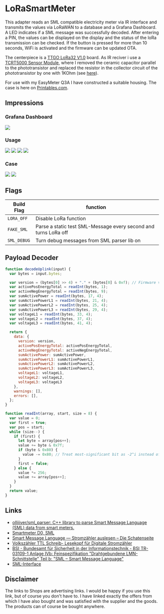 # LoRaSmartMeter

This adapter reads an SML compatible electricity meter via IR interface and transmits the values via LoRaWAN to a database and a Grafana Dashboard. A LED indicates if a SML message was successfully decoded. After entering a PIN, the values can be displayed on the display and the status of the loRa transmission can be checked. If the button is pressed for more than 10 seconds, WiFi is activated and the firmware can be updated OTA. 

The centerpiece is a [TTGO LoRa32 V1.0](https://s.click.aliexpress.com/e/_Dknm4wL) board. As IR reciver i use a [TCRT5000 Sensor Module](https://s.click.aliexpress.com/e/_Dk6yYZZ), where I removed the ceramic capacitor parallel to the phototransistor and replaced the resistor in the collector circuit of the phototransistor by one with 1KOhm (see [here](https://forum.iobroker.net/post/386478)).

For use with my EasyMeter Q3A I have constructed a suitable housing. The case is here on [Printables.com](https://www.printables.com/model/276254-easymeter-q3a-lorawan-smartmeter).

## Impressions
### Grafana Dashboard

![](.github/grafana.png)

### Usage

![](.github/data.gif)
![](.github/lora.gif)
![](.github/pin.gif)
![](.github/wifi.gif)

### Case

![](.github/case1.png)
![](.github/case2.png)

## Flags

| Build Flag  | function                                                        |
| ----------- | --------------------------------------------------------------- |
| `LORA_OFF`  | Disable LoRa function                                           |
| `FAKE_SML`  | Parse a static test SML-Message every second and turns LoRa off |
| `SML_DEBUG` | Turn debug messages from SML parser lib on                      |

## Payload Decoder

```javascript
function decodeUplink(input) {
  var bytes = input.bytes;

  var version = (bytes[0] >> 4) + "." + (bytes[0] & 0xf); // Firmware version
  var activePosEnergyTotal = readInt(bytes, 1);
  var activeNegEnergyTotal = readInt(bytes, 9);
  var sumActivePower = readInt(bytes, 17, 4);
  var sumActivePowerL1 = readInt(bytes, 21, 4);
  var sumActivePowerL2 = readInt(bytes, 25, 4);
  var sumActivePowerL3 = readInt(bytes, 29, 4);
  var voltageL1 = readInt(bytes, 33, 4); 
  var voltageL2 = readInt(bytes, 37, 4); 
  var voltageL3 = readInt(bytes, 41, 4); 

  return {
    data: {
      version: version,
      activePosEnergyTotal: activePosEnergyTotal,
      activeNegEnergyTotal: activeNegEnergyTotal,
      sumActivePower: sumActivePower,
      sumActivePowerL1: sumActivePowerL1,
      sumActivePowerL2: sumActivePowerL2,
      sumActivePowerL3: sumActivePowerL3,
      voltageL1: voltageL1,
      voltageL2: voltageL2,
      voltageL3: voltageL3
    },
    warnings: [],
    errors: [],
  };
}

function readInt(array, start, size = 8) {
  var value = 0;
  var first = true;
  var pos = start;
  while (size--) {
    if (first) {
      let byte = array[pos++];
      value += byte & 0x7f;
      if (byte & 0x80) {
        value -= 0x80; // Treat most-significant bit as -2^i instead of 2^i
      }
      first = false;
    } else {
      value *= 256;
      value += array[pos++];
    }
  }
  return value;
}
```

## Links

- [olliiiver/sml_parser: C++ library to parse Smart Message Language (SML) data from smart meters.](https://github.com/olliiiver/sml_parser)
- [Smartmeter D0, SML](https://www.msxfaq.de/sonst/bastelbude/smartmeter_d0_sml.htm)
- [Smart Message Language — Stromzähler auslesen – Die Schatenseite](https://www.schatenseite.de/2016/05/30/smart-message-language-stromzahler-auslesen)
- [Volkszähler TTL Schreib- Lesekopf für Digitale Stromzähler](https://forum.iobroker.net/post/386478)
- [BSI - Bundesamt für Sicherheit in der Informationstechnik - BSI TR-03109-1 Anlage IVb: Feinspezifikation "Drahtgebundene LMN-Schnittstelle" Teil b: "SML – Smart Message Language"](https://www.bsi.bund.de/SharedDocs/Downloads/DE/BSI/Publikationen/TechnischeRichtlinien/TR03109/TR-03109-1_Anlage_Feinspezifikation_Drahtgebundene_LMN-Schnittstelle_Teilb.html)
- [SML-Interface](https://www.stefan-weigert.de/php_loader/sml.php)

## Disclaimer
The links to Shops are advertising links. I would be happy if you use this link, but of course you don't have to. I have linked exactly the offers from which I have also bought and was satisfied with the supplier and the goods. The products can of course be bought anywhere.